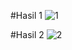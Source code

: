 #Hasil 1
![1](https://user-images.githubusercontent.com/93784246/198351656-aa8276af-2b9c-4251-8269-0ee39d78e162.jpg)

#Hasil 2
![2](https://user-images.githubusercontent.com/93784246/198351863-d3981ac9-554a-49c8-ad00-51a3efa59afe.jpg)
